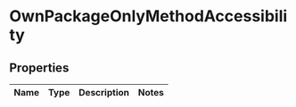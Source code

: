 

# OwnPackageOnlyMethodAccessibility


## Properties

| Name | Type | Description | Notes |
|------------ | ------------- | ------------- | -------------|



